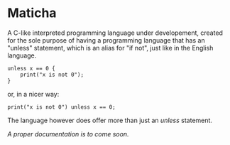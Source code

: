 
# Maticha

A C-like interpreted programming language under developement, created for the sole purpose of having a programming language that has an "unless" statement, which is an alias for "if not", just like in the English language.

```
unless x == 0 {
    print("x is not 0");
}
```
or, in a nicer way:
```
print("x is not 0") unless x == 0;
```

The language however does offer more than just an *unless* statement.


*A proper documentation is to come soon.*
